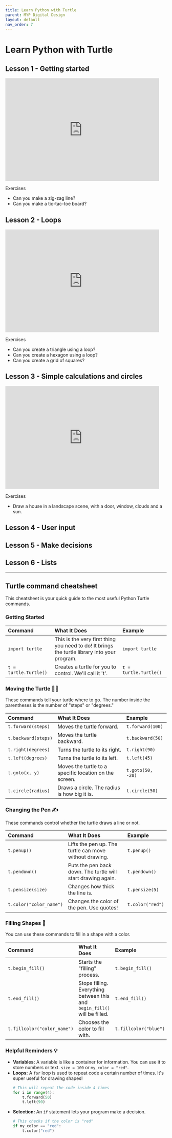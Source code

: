 ```yaml
---
title: Learn Python with Turtle
parent: MYP Digital Design
layout: default
nav_order: 7
---
```


# Learn Python with Turtle

## Lesson 1 - Getting started

<iframe width="480" height="320" src="https://www.youtube.com/embed/psUyOZqdToU" title="YouTube video player" frameborder="0" allow="accelerometer; autoplay; clipboard-write; encrypted-media; gyroscope; picture-in-picture; web-share" referrerpolicy="strict-origin-when-cross-origin" allowfullscreen></iframe>

Exercises

* Can you make a zig-zag line?
* Can you make a tic-tac-toe board?

## Lesson 2 - Loops

<iframe width="480" height="320" src="https://www.youtube.com/embed/ZvIL2opTC9U" title="YouTube video player" frameborder="0" allow="accelerometer; autoplay; clipboard-write; encrypted-media; gyroscope; picture-in-picture; web-share" referrerpolicy="strict-origin-when-cross-origin" allowfullscreen></iframe>

Exercises

* Can you create a triangle using a loop?
* Can you create a hexagon using a loop?
* Can you create a grid of squares?

## Lesson 3 - Simple calculations and circles

<iframe width="480" height="320" src="https://www.youtube.com/embed/Qwar6hGz-y4" title="YouTube video player" frameborder="0" allow="accelerometer; autoplay; clipboard-write; encrypted-media; gyroscope; picture-in-picture; web-share" referrerpolicy="strict-origin-when-cross-origin" allowfullscreen></iframe>

Exercises

* Draw a house in a landscape scene, with a door, window, clouds and a sun.

## Lesson 4 - User input

## Lesson 5 - Make decisions

## Lesson 6 - Lists


-----

## Turtle command cheatsheet

This cheatsheet is your quick guide to the most useful Python Turtle commands. 

### Getting Started

| Command | What It Does | Example |
| :--- | :--- | :--- |
| `import turtle` | This is the very first thing you need to do\! It brings the turtle library into your program. | `import turtle` |
| `t = turtle.Turtle()` | Creates a turtle for you to control. We'll call it 't'. | `t = turtle.Turtle()` |

### Moving the Turtle 🚶‍♂️

These commands tell your turtle where to go. The number inside the parentheses is the number of "steps" or "degrees."

| Command | What It Does | Example |
| :--- | :--- | :--- |
| `t.forward(steps)` | Moves the turtle forward. | `t.forward(100)` |
| `t.backward(steps)` | Moves the turtle backward. | `t.backward(50)` |
| `t.right(degrees)` | Turns the turtle to its right. | `t.right(90)` |
| `t.left(degrees)` | Turns the turtle to its left. | `t.left(45)` |
| `t.goto(x, y)` | Moves the turtle to a specific location on the screen. | `t.goto(50, -20)` |
| `t.circle(radius)` | Draws a circle. The radius is how big it is. | `t.circle(50)` |

### Changing the Pen ✍️

These commands control whether the turtle draws a line or not.

| Command | What It Does | Example |
| :--- | :--- | :--- |
| `t.penup()` | Lifts the pen up. The turtle can move without drawing. | `t.penup()` |
| `t.pendown()` | Puts the pen back down. The turtle will start drawing again. | `t.pendown()` |
| `t.pensize(size)` | Changes how thick the line is. | `t.pensize(5)` |
| `t.color("color_name")` | Changes the color of the pen. Use quotes\! | `t.color("red")` |

### Filling Shapes 🎨

You can use these commands to fill in a shape with a color.

| Command | What It Does | Example |
| :--- | :--- | :--- |
| `t.begin_fill()` | Starts the "filling" process. | `t.begin_fill()` |
| `t.end_fill()` | Stops filling. Everything between this and `begin_fill()` will be filled. | `t.end_fill()` |
| `t.fillcolor("color_name")` | Chooses the color to fill with. | `t.fillcolor("blue")` |

### Helpful Reminders 💡

  * **Variables:** A variable is like a container for information. You can use it to store numbers or text. `size = 100` or `my_color = "red"`.
  * **Loops:** A `for` loop is used to repeat code a certain number of times. It's super useful for drawing shapes\!
    ```python
    # This will repeat the code inside 4 times
    for i in range(4):
        t.forward(50)
        t.left(90)
    ```
  * **Selection:** An `if` statement lets your program make a decision.
    ```python
    # This checks if the color is "red"
    if my_color == "red":
        t.color("red")
    ```
